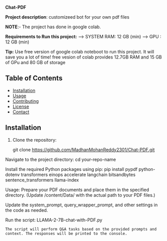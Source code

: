 **Chat-PDF**

**Project description**: customizeed bot for your own pdf files

**NOTE**:- The project has done in google colab.

**Requirements to Run this project:**
    --> SYSTEM RAM: 12 GB (min)
    --> GPU       : 12 GB (min)

**Tip:**
    Use free version of google colab noteboot to run this project.
    It will save you a lot of time!
    free vesion of colab provides 12.7GB RAM and 15 GB of GPu and 80 GB of storage

## Table of Contents
- [Installation](#installation)
- [Usage](#usage)
- [Contributing](#contributing)
- [License](#license)
- [Contact](#contact)

## Installation

1. Clone the repository:

   git clone https://github.com/MadhanMohanReddy2301/Chat-PDF.git

Navigate to the project directory:
    cd your-repo-name

Install the required Python packages using pip:
    pip install pypdf python-dotenv transformers einops accelerate langchain bitsandbytes sentence_transformers llama-index

Usage:
    Prepare your PDF documents and place them in the specified directory. (Update /content/Data/ with the actual path to your PDF files.)

Update the system_prompt, query_wrapper_prompt, and other settings in the code as needed.

Run the script:
    LLAMA-2-7B-chat-with-PDF.py

    The script will perform Q&A tasks based on the provided prompts and context. The responses will be printed to the console.



